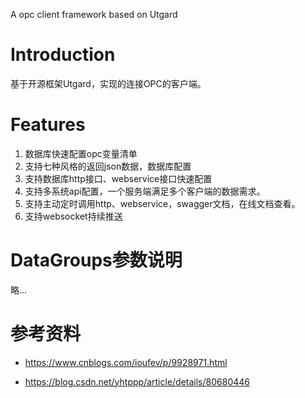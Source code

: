 A opc client framework based on Utgard

# Introduction
基于开源框架Utgard，实现的连接OPC的客户端。

# Features
1. 数据库快速配置opc变量清单
2. 支持七种风格的返回json数据，数据库配置
3. 支持数据库http接口、webservice接口快速配置
4. 支持多系统api配置，一个服务端满足多个客户端的数据需求。
5. 支持主动定时调用http、webservice，swagger文档，在线文档查看。
6. 支持websocket持续推送

# DataGroups参数说明
略...



# 参考资料

* https://www.cnblogs.com/ioufev/p/9928971.html

* https://blog.csdn.net/yhtppp/article/details/80680446
